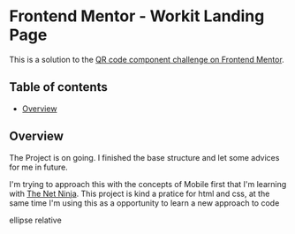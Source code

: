 # Frontend Mentor - Workit Landing Page

This is a solution to the [QR code component challenge on Frontend Mentor](https://www.frontendmentor.io/challenges/workit-landing-page-2fYnyle5lu).

## Table of contents

- [Overview](#overview)

## Overview

The Project is on going. I finished the base structure and let some advices for me in future.

I'm trying to approach this with the concepts of Mobile first that I'm learning with [The Net Ninja](https://www.youtube.com/@NetNinja). This project is kind a pratice for html and css, at the same time I'm using this as a opportunity to learn a new approach to code


ellipse
relative